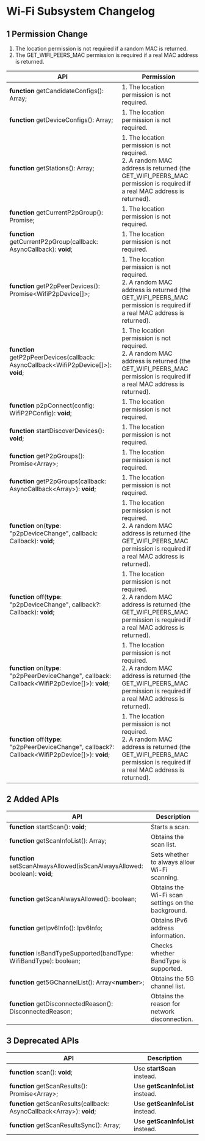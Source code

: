 # Wi-Fi Subsystem Changelog

## 1 Permission Change

1. The location permission is not required if a random MAC is returned.
1. The GET_WIFI_PEERS_MAC permission is required if a real MAC address is returned.

| API| Permission|
| -------- | ---------------------------- |
|**function** getCandidateConfigs(): Array<WifiDeviceConfig>; | 1. The location permission is not required.|
|**function** getDeviceConfigs(): Array<WifiDeviceConfig>; | 1. The location permission is not required.|
|**function** getStations(): Array<StationInfo>; | 1. The location permission is not required. <br/>2. A random MAC address is returned (the GET_WIFI_PEERS_MAC permission is required if a real MAC address is returned). |
| **function** getCurrentP2pGroup(): Promise<WifiP2pGroupInfo>; | 1. The location permission is not required.|
| **function** getCurrentP2pGroup(callback: AsyncCallback<WifiP2pGroupInfo>): **void**; | 1. The location permission is not required.|
| **function** getP2pPeerDevices(): Promise<WifiP2pDevice[]>; | 1. The location permission is not required. <br/>2. A random MAC address is returned (the GET_WIFI_PEERS_MAC permission is required if a real MAC address is returned). |
| **function** getP2pPeerDevices(callback: AsyncCallback<WifiP2pDevice[]>): **void**; | 1. The location permission is not required. <br/>2. A random MAC address is returned (the GET_WIFI_PEERS_MAC permission is required if a real MAC address is returned). |
| **function** p2pConnect(config: WifiP2PConfig): **void**; | 1. The location permission is not required.|
| **function** startDiscoverDevices(): **void**; | 1. The location permission is not required.|
| **function** getP2pGroups(): Promise<Array<WifiP2pGroupInfo>>; | 1. The location permission is not required.|
| **function** getP2pGroups(callback: AsyncCallback<Array<WifiP2pGroupInfo>>): **void**; | 1. The location permission is not required.|
| **function** on(**type**: "p2pDeviceChange", callback: Callback<WifiP2pDevice>): **void**; | 1. The location permission is not required. <br/>2. A random MAC address is returned (the GET_WIFI_PEERS_MAC permission is required if a real MAC address is returned). |
| **function** off(**type**: "p2pDeviceChange", callback?: Callback<WifiP2pDevice>): **void**; | 1. The location permission is not required. <br/>2. A random MAC address is returned (the GET_WIFI_PEERS_MAC permission is required if a real MAC address is returned). |
| **function** on(**type**: "p2pPeerDeviceChange", callback: Callback<WifiP2pDevice[]>): **void**; | 1. The location permission is not required. <br/>2. A random MAC address is returned (the GET_WIFI_PEERS_MAC permission is required if a real MAC address is returned). |
| **function** off(**type**: "p2pPeerDeviceChange", callback?: Callback<WifiP2pDevice[]>): **void**; | 1. The location permission is not required. <br/>2. A random MAC address is returned (the GET_WIFI_PEERS_MAC permission is required if a real MAC address is returned). |


## 2 Added APIs
| API| Description|
|------|---------|
| **function** startScan(): **void**; | Starts a scan.|
| **function** getScanInfoList(): Array<WifiScanInfo>;         | Obtains the scan list.        |
| **function** setScanAlwaysAllowed(isScanAlwaysAllowed: boolean): **void**; | Sets whether to always allow Wi-Fi scanning.    |
| **function** getScanAlwaysAllowed(): boolean;                | Obtains the Wi-Fi scan settings on the background.    |
| **function** getIpv6Info(): Ipv6Info;                        | Obtains IPv6 address information.    |
| **function** isBandTypeSupported(bandType: WifiBandType): boolean; | Checks whether BandType is supported.|
| **function** get5GChannelList(): Array<**number**>;          | Obtains the 5G channel list.      |
| **function** getDisconnectedReason(): DisconnectedReason;    | Obtains the reason for network disconnection.    |

## 3 Deprecated APIs


| API |Description                                                |
| ------------- |-------------------------------------------------------- |
| **function** scan(): **void**; | Use **startScan** instead.|
| **function** getScanResults(): Promise<Array<WifiScanInfo>>; | Use **getScanInfoList** instead.|
| **function** getScanResults(callback: AsyncCallback<Array<WifiScanInfo>>): **void**; | Use **getScanInfoList** instead.|
| **function** getScanResultsSync(): Array<WifiScanInfo>;      | Use **getScanInfoList** instead.|
